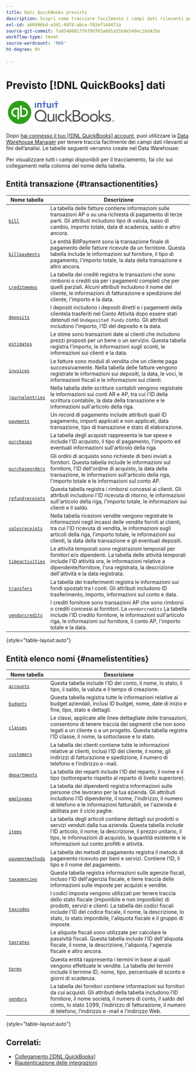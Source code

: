 ```yaml
---
title: Dati QuickBooks previsti
description: Scopri come tracciare facilmente i campi dati rilevanti per l’analisi.
exl-id: a60996bd-e3d1-497d-abce-f02ef1444f1a
source-git-commit: fa954868177b79d703a601a55b9e549ec1bd425e
workflow-type: tm+mt
source-wordcount: '966'
ht-degree: 0%

---
```


# Previsto [!DNL QuickBooks] dati

![](../../../assets/Quickbooks.png)

Dopo [hai connesso il tuo [!DNL QuickBooks] account](../../../data-analyst/importing-data/integrations/quickbooks.md), puoi utilizzare la [Data Warehouse Manager](../../../data-analyst/data-warehouse-mgr/tour-dwm.md) per tenere traccia facilmente dei campi dati rilevanti ai fini dell’analisi. Le tabelle seguenti verranno create nel Data Warehouse:

Per visualizzare tutti i campi disponibili per il tracciamento, fai clic sui collegamenti nella colonna del nome della tabella.

## Entità transazione {#transactionentities}

| **Nome tabella** | **Descrizione** |
|-----|-----|
| [`bill`](https://developer.intuit.com/docs/api/accounting/Bill) | La tabella delle fatture contiene informazioni sulle transazioni AP o su una richiesta di pagamento di terze parti. Gli attributi includono tipo di valuta, tasso di cambio, importo totale, data di scadenza, saldo e altro ancora. |
| [`billpayments`](https://developer.intuit.com/docs/api/accounting/BillPayment) | Le entità BillPayment sono la transazione finale di pagamento delle fatture ricevute da un fornitore. Questa tabella include le informazioni sul fornitore, il tipo di pagamento, l&#39;importo totale, la data della transazione e altro ancora. |
| [`creditmemos`](https://developer.intuit.com/docs/api/accounting/CreditMemo) | La tabella dei crediti registra le transazioni che sono rimborsi o crediti sia per i pagamenti completi che per quelli parziali. Alcuni attributi includono il nome del cliente, le informazioni di fatturazione e spedizione del cliente, l&#39;importo e la data. |
| [`deposits`](https://developer.intuit.com/docs/api/accounting/Deposit) | I depositi includono i depositi diretti e i pagamenti della clientela trasferiti nel Conto Attività dopo essere stati detenuti nel `Undeposited Funds` conto. Gli attributi includono l&#39;importo, l&#39;ID del deposito e la data. |
| [`estimates`](https://developer.intuit.com/docs/api/accounting/Estimate) | Le stime sono transazioni date ai clienti che includono prezzi proposti per un bene o un servizio. Questa tabella registra l&#39;importo, le informazioni sugli sconti, le informazioni sui clienti e la data. |
| [`invoices`](https://developer.intuit.com/docs/api/accounting/Invoice) | Le fatture sono moduli di vendita che un cliente paga successivamente. Nella tabella delle fatture vengono registrate le informazioni sui depositi, la data, le voci, le informazioni fiscali e le informazioni sui clienti. |
| [`journalentries`](https://developer.intuit.com/docs/api/accounting/JournalEntry) | Nella tabella delle scritture contabili vengono registrate le informazioni sui conti AR e AP, tra cui l&#39;ID della scrittura contabile, la data della transazione e le informazioni sull&#39;articolo della riga. |
| [`payments`](https://developer.intuit.com/docs/api/accounting/Payment) | Un record di pagamento include attributi quali ID pagamento, importi applicati e non applicati, data transazione, tipo di transazione e stato di elaborazione. |
| [`purchases`](https://developer.intuit.com/docs/api/accounting/Purchase) | La tabella degli acquisti rappresenta le tue spese e include l&#39;ID acquisto, il tipo di pagamento, l&#39;importo ed eventuali informazioni sull&#39;articolo della riga. |
| [`purchaseorders`](https://developer.intuit.com/docs/api/accounting/PurchaseOrder) | Gli ordini di acquisto sono richieste di beni inviati a fornitori. Questa tabella include le informazioni sul fornitore, l&#39;ID dell&#39;ordine di acquisto, la data della transazione, le informazioni sull&#39;articolo della riga, l&#39;importo totale e le informazioni sul conto AP. |
| [`refundreceipts`](https://developer.intuit.com/docs/api/accounting/RefundReceipt) | Questa tabella registra i rimborsi concessi ai clienti. Gli attributi includono l&#39;ID ricevuta di ritorno, le informazioni sull&#39;articolo della riga, l&#39;importo totale, le informazioni sui clienti e il saldo. |
| [`salesreceipts`](https://developer.intuit.com/docs/api/accounting/SalesReceipt) | Nella tabella ricezioni vendite vengono registrate le informazioni negli incassi delle vendite forniti ai clienti, tra cui l&#39;ID ricevuta di vendita, le informazioni sugli articoli della riga, l&#39;importo totale, le informazioni sui clienti, la data della transazione e gli eventuali depositi. |
| [`timeactivities`](https://developer.intuit.com/docs/api/accounting/TimeActivity) | Le attività temporali sono registrazioni temporali per fornitori e/o dipendenti. La tabella delle attività temporali include l&#39;ID attività ora, le informazioni relative a dipendente/fornitore, l&#39;ora registrata, la descrizione dell&#39;attività e la data registrata. |
| [`transfers`](https://developer.intuit.com/docs/api/accounting/Transfer) | La tabella dei trasferimenti registra le informazioni sui fondi spostati tra i conti. Gli attributi includono ID trasferimento, importo, informazioni sul conto e data. |
| [`vendorcredits`](https://developer.intuit.com/docs/api/accounting/VendorCredit) | I crediti fornitore sono transazioni AP che sono rimborsi o crediti concessi ai fornitori. La `vendorcredits` La tabella include l&#39;ID credito fornitore, le informazioni sull&#39;articolo riga, le informazioni sul fornitore, il conto AP, l&#39;importo totale e la data. |

{style=&quot;table-layout:auto&quot;}

## Entità elenco nomi {#namelistentities}

| **Nome tabella** | **Descrizione** |
|-----|-----|
| [`accounts`](https://developer.intuit.com/docs/api/accounting/Account) | Questa tabella include l&#39;ID del conto, il nome, lo stato, il tipo, il saldo, la valuta e il tempo di creazione. |
| [`budgets`](https://developer.intuit.com/docs/api/accounting/Budget) | Questa tabella registra tutte le informazioni relative ai budget aziendali, inclusi ID budget, nome, date di inizio e fine, tipo, stato e dettagli. |
| [`classes`](https://developer.intuit.com/docs/api/accounting/Class) | Le classi, applicate alle linee dettagliate delle transazioni, consentono di tenere traccia dei segmenti che non sono legati a un cliente o a un progetto. Questa tabella registra l’ID classe, il nome, la sottoclasse e lo stato. |
| [`customers`](https://developer.intuit.com/docs/api/accounting/Customer) | La tabella dei clienti contiene tutte le informazioni relative ai clienti, inclusi l’ID del cliente, il nome, gli indirizzi di fatturazione e spedizione, il numero di telefono e l’indirizzo e-mail. |
| [`departments`](https://developer.intuit.com/docs/api/accounting/Department) | La tabella dei reparti include l&#39;ID del reparto, il nome e il tipo (sottoreparto rispetto al reparto di livello superiore). |
| [`employees`](https://developer.intuit.com/docs/api/accounting/Employee) | La tabella dei dipendenti registra informazioni sulle persone che lavorano per la tua azienda. Gli attributi includono l&#39;ID dipendente, il nome, l&#39;indirizzo, il numero di telefono e le informazioni fatturabili, se l&#39;azienda è abilitata per il ciclo paghe. |
| [`items`](https://developer.intuit.com/docs/api/accounting/Item) | La tabella degli articoli contiene dettagli sui prodotti o servizi venduti dalla tua azienda. Questa tabella include l&#39;ID articolo, il nome, la descrizione, il prezzo unitario, il tipo, le informazioni di acquisto, la quantità esistente e le informazioni sul conto profitti e attività. |
| [`paymentmethods`](https://developer.intuit.com/docs/api/accounting/PaymentMethod) | La tabella dei metodi di pagamento registra il metodo di pagamento ricevuto per beni e servizi. Contiene l’ID, il tipo e il nome del pagamento. |
| [`taxagencies`](https://developer.intuit.com/docs/api/accounting/TaxAgency) | Questa tabella registra informazioni sulle agenzie fiscali, incluso l&#39;ID dell&#39;agenzia fiscale, e tiene traccia delle informazioni sulle imposte per acquisti e vendite. |
| [`taxcodes`](https://developer.intuit.com/docs/api/accounting/TaxCode) | I codici imposta vengono utilizzati per tenere traccia dello stato fiscale (imponibile e non imponibile) di prodotti, servizi e clienti. La tabella dei codici fiscali include l&#39;ID del codice fiscale, il nome, la descrizione, lo stato, lo stato imponibile, l&#39;aliquota fiscale e il gruppo di imposte. |
| [`taxrates`](https://developer.intuit.com/docs/api/accounting/TaxRate) | Le aliquote fiscali sono utilizzate per calcolare le passività fiscali. Questa tabella include l&#39;ID dell&#39;aliquota fiscale, il nome, la descrizione, l&#39;aliquota, l&#39;agenzia fiscale e altro ancora. |
| [`terms`](https://developer.intuit.com/docs/api/accounting/Term) | Questa entità rappresenta i termini in base ai quali vengono effettuate le vendite. La tabella dei termini include il termine ID, nome, tipo, percentuale di sconto e giorni di scadenza. |
| [`vendors`](https://developer.intuit.com/docs/api/accounting/Vendor) | La tabella dei fornitori contiene informazioni sui fornitori da cui acquisti. Gli attributi della tabella includono l’ID fornitore, il nome società, il numero di conto, il saldo del conto, lo stato 1099, l’indirizzo di fatturazione, il numero di telefono, l’indirizzo e-mail e l’indirizzo Web. |

{style=&quot;table-layout:auto&quot;}

## Correlati:

* [Collegamento [!DNL QuickBooks]](../integrations/quickbooks.md)
* [Riautenticazione delle integrazioni](https://experienceleague.adobe.com/docs/commerce-knowledge-base/kb/how-to/mbi-reauthenticating-integrations.html?lang=en)

